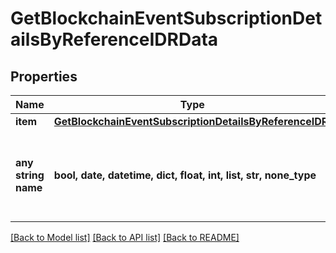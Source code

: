 # GetBlockchainEventSubscriptionDetailsByReferenceIDRData


## Properties
Name | Type | Description | Notes
------------ | ------------- | ------------- | -------------
**item** | [**GetBlockchainEventSubscriptionDetailsByReferenceIDRI**](GetBlockchainEventSubscriptionDetailsByReferenceIDRI.md) |  | 
**any string name** | **bool, date, datetime, dict, float, int, list, str, none_type** | any string name can be used but the value must be the correct type | [optional]

[[Back to Model list]](../README.md#documentation-for-models) [[Back to API list]](../README.md#documentation-for-api-endpoints) [[Back to README]](../README.md)


